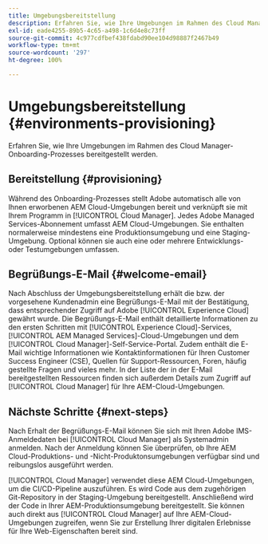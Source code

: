 ```yaml
---
title: Umgebungsbereitstellung
description: Erfahren Sie, wie Ihre Umgebungen im Rahmen des Cloud Manager-Onboarding-Prozesses bereitgestellt werden.
exl-id: eade4255-89b5-4c65-a498-1c6d4e8c73ff
source-git-commit: 4c977cdfbef438fdabd90ee104d98887f2467b49
workflow-type: tm+mt
source-wordcount: '297'
ht-degree: 100%

---
```



# Umgebungsbereitstellung {#environments-provisioning}

Erfahren Sie, wie Ihre Umgebungen im Rahmen des Cloud Manager-Onboarding-Prozesses bereitgestellt werden.

## Bereitstellung {#provisioning}

Während des Onboarding-Prozesses stellt Adobe automatisch alle von Ihnen erworbenen AEM Cloud-Umgebungen bereit und verknüpft sie mit Ihrem Programm in [!UICONTROL Cloud Manager]. Jedes Adobe Managed Services-Abonnement umfasst AEM Cloud-Umgebungen. Sie enthalten normalerweise mindestens eine Produktionsumgebung und eine Staging-Umgebung. Optional können sie auch eine oder mehrere Entwicklungs- oder Testumgebungen umfassen.

## Begrüßungs-E-Mail {#welcome-email}

Nach Abschluss der Umgebungsbereitstellung erhält die bzw. der vorgesehene Kundenadmin eine Begrüßungs-E-Mail mit der Bestätigung, dass entsprechender Zugriff auf Adobe [!UICONTROL Experience Cloud] gewährt wurde. Die Begrüßungs-E-Mail enthält detaillierte Informationen zu den ersten Schritten mit [!UICONTROL Experience Cloud]-Services, [!UICONTROL AEM Managed Services]-Cloud-Umgebungen und dem [!UICONTROL Cloud Manager]-Self-Service-Portal. Zudem enthält die E-Mail wichtige Informationen wie Kontaktinformationen für Ihren Customer Success Engineer (CSE), Quellen für Support-Ressourcen, Foren, häufig gestellte Fragen und vieles mehr. In der Liste der in der E-Mail bereitgestellten Ressourcen finden sich außerdem Details zum Zugriff auf [!UICONTROL Cloud Manager] für Ihre AEM-Cloud-Umgebungen.

## Nächste Schritte {#next-steps}

Nach Erhalt der Begrüßungs-E-Mail können Sie sich mit Ihren Adobe IMS-Anmeldedaten bei [!UICONTROL Cloud Manager] als Systemadmin anmelden. Nach der Anmeldung können Sie überprüfen, ob Ihre AEM Cloud-Produktions- und -Nicht-Produktonsumgebungen verfügbar sind und reibungslos ausgeführt werden.

[!UICONTROL Cloud Manager] verwendet diese AEM Cloud-Umgebungen, um die CI/CD-Pipeline auszuführen. Es wird Code aus dem zugehörigen Git-Repository in der Staging-Umgebung bereitgestellt. Anschließend wird der Code in Ihrer AEM-Produktionsumgebung bereitgestellt. Sie können auch direkt aus [!UICONTROL Cloud Manager] auf Ihre AEM-Cloud-Umgebungen zugreifen, wenn Sie zur Erstellung Ihrer digitalen Erlebnisse für Ihre Web-Eigenschaften bereit sind.
